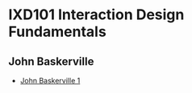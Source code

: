 IXD101 Interaction Design Fundamentals
======================================

John Baskerville
----------------
- [John Baskerville 1](https://bigajwiktoria.github.io/john_baskerville/john_baskerville.html)